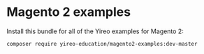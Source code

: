 # Magento 2 examples
Install this bundle for all of the Yireo examples for Magento 2:

    composer require yireo-education/magento2-examples:dev-master
